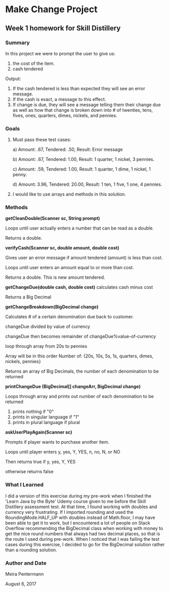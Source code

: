 # Make Change Project
## Week 1 homework for Skill Distillery

### Summary

In this project we were to prompt the user to give us:
1. the cost of the item.
2. cash tendered

Output:
1. If the cash tendered is less than expected they will see an error message.
2. If the cash is exact, a message to this effect.
3. If change is due, they will see a message telling them their change due as well as 
how that change is broken down into # of twenties, tens, fives, ones, quarters, dimes,
nickels, and pennies.

### Goals

1. Must pass these test cases:

	a) Amount: .67, Tendered: .50, Result: Error message

	b) Amount: .67, Tendered: 1.00, Result: 1 quarter, 1 nickel, 3 pennies.

	c) Amount: .59, Tendered: 1.00, Result: 1 quarter, 1 dime, 1 nickel, 1 penny.

	d) Amount: 3.96, Tendered: 20.00, Result: 1 ten, 1 five, 1 one, 4 pennies.

2. I would like to use arrays and methods in this solution.

### Methods

**getCleanDouble(Scanner sc, String prompt)**

Loops until user actually enters a number that can be read as a double.

Returns a double.


	
**verifyCash(Scanner sc, double amount, double cost)**

Gives user an error message if amount tendered (amount) is less than cost.

Loops until user enters an amount equal to or more than cost.

Returns a double. This is new amount tendered.


	
**getChangeDue(double cash, double cost)**
calculates cash minus cost

Returns a Big Decimal


	
**getChangeBreakdown(BigDecimal change)**

Calculates # of a certain denomination due back to customer.

changeDue divided by value of currency

changeDue then becomes remainder of changeDue%value-of-currency

loop through array from 20s to pennies

Array will be in this order Number of: {20s, 10s, 5s, 1s, quarters, dimes, nickels, pennies}

Returns an array of Big Decimals, the number of each denomination to be returned


	
**printChangeDue (BigDecimal[] changeArr, BigDecimal change)**

Loops through array and prints out number of each denomination to be returned
1. prints nothing if "0"
2. prints in singular language if "1"
3. prints in plural language if plural


	
**askUserPlayAgain(Scanner sc)**

Prompts if player wants to purchase another item.

Loops until player enters y, yes, Y, YES, n, no, N, or NO

Then returns true if y, yes, Y, YES

otherwise returns false


	
### What I Learned

I did a version of this exercise during my pre-work when I finished the 'Learn Java by 
the Byte' Udemy course given to me before the Skill Distillery assessment test. At that 
time, I found working with doubles and currency very frustrating. If I imported rounding 
and used the RoundingMode.HALF_UP with doubles instead of Math.floor, I may have been able 
to get it to work, but I encountered a lot of people on Stack Overflow recommending 
the BigDecimal class when working with money to get the nice round numbers that always 
had two decimal places, so that is the route I used during pre-work. When I noticed that 
I was failing the test cases during this exercise, I decided to go for the BigDecimal 
solution rather than a rounding solution. 

### Author and Date
Meira Pentermann

August 6, 2017